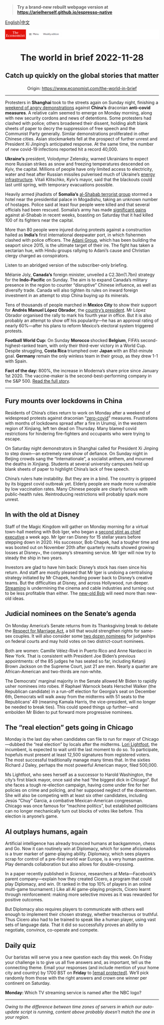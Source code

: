 > **Try a brand-new rebuilt webpage version at https://arielherself.github.io/espresso-native**

[English](https://github.com/arielherself/espresso/blob/main/README.md)|[中文](https://github-com.translate.goog/arielherself/espresso/blob/main/README.md?_x_tr_sl=en&_x_tr_tl=zh-CN&_x_tr_hl=zh-CN&_x_tr_pto=wapp)



![The Economist](menubar.png)

# <p align="center">The world in brief 2022-11-28</p>

## <p align="center">Catch up quickly on the global stories that matter</p>

<p align="center">Origin: <a href="https://www.economist.com/the-world-in-brief">https://www.economist.com/the-world-in-brief</a><hr>

Protesters in <strong>Shanghai </strong>took to the streets again on Sunday night, finishing a [weekend of angry demonstrations](https://www.economist.com/china/2022/11/27/unrest-breaks-out-across-china-as-frustration-at-lockdowns-grows) against <strong>China’s</strong> draconian <strong>anti-covid measures</strong>. A relative calm seemed to emerge on Monday morning, along with new security cordons and news of detentions. Some protesters had clashed with police; others broadened their dissent, holding aloft blank sheets of paper to decry the suppression of free speech and the Communist Party generally. Similar demonstrations proliferated in other Chinese cities. Asian stockmarkets fell at the prospect of further unrest and President Xi Jinping’s anticipated response. At the same time, the number of new covid-19 infections reported hit a record 40,000.

<strong>Ukraine’s</strong> president, Volodymyr Zelensky, warned Ukrainians to expect more Russian strikes as snow and freezing temperatures descended on Kyiv, the capital. Millions of people have only limited access to electricity, water and heat after Russian missiles pulverised much of Ukraine’s [energy infrastructure](https://www.economist.com/europe/2022/11/23/in-ukraine-living-as-normal-is-an-act-of-defiance). Vitali Klitschko, Kyiv’s mayor, said that the blackouts could last until spring, with temporary evacuations possible. 

Heavily armed jihadists of <strong>Somalia’s</strong> [al-Shabab terrorist group](https://www.economist.com/middle-east-and-africa/2022/08/11/how-al-qaeda-and-islamic-state-are-digging-into-africa) stormed a hotel near the presidential palace in Mogadishu, taking an unknown number of hostages. Police said at least four people were killed and that several officials had been rescued. Somalia’s army has made [significant gains](https://www.economist.com/middle-east-and-africa/2022/11/03/somali-clans-are-revolting-against-jihadists) against al-Shabab in recent weeks, boasting on Saturday that it had killed 100 of its fighters near the capital.

More than 80 people were injured during protests against a construction hailed as <strong>India’s</strong> first international deepwater port, in which fishermen clashed with police officers. The [Adani Group](https://www.economist.com/business/2022/05/19/gautam-adani-wants-to-cement-his-grip-on-indias-heavy-industry), which has been building the seaport since 2015, is the ultimate target of their ire. The fight has taken a sectarian hue, with Hindu groups rallying to Adani’s cause and Christian clergy charged as conspirators.

Listen to an abridged version of the subscriber-only briefing.

Mélanie Joly, <strong>Canada’s</strong> foreign minister, unveiled a C$2.3bn ($1.7bn) strategy for the <strong>Indo-Pacific</strong> on Sunday. The aim is to expand Canada’s military presence in the region to counter “disruptive” Chinese influence, as well as diversify trade. Canada will also tighten its rules on inward foreign investment in an attempt to stop China buying up its minerals.

Tens of thousands of people marched in <strong>Mexico City</strong> to show their support for <strong>Andrés Manuel López Obrador</strong>, the [country’s president](https://www.economist.com/the-americas/2022/11/24/mexicos-president-wants-to-develop-the-poorer-south). Mr López Obrador organised the rally to mark his fourth year in office. But it is also probably an attempt to show off his popularity—he has an approval rating of nearly 60%—after his plans to reform Mexico’s electoral system triggered protests. 

<strong>Football World Cup:</strong> On Sunday <strong>Morocco </strong>shocked <strong>Belgium</strong>, FIFA’s second-highest-ranked team, with only their third-ever victory in a World Cup. Despite struggling, <strong>Costa Rica </strong>triumphed over <strong>Japan </strong>with an 81st-minute goal. <strong>Germany </strong>remain the only winless team in their group, as they drew 1-1 with Spain.

<strong>Fact of the day:</strong> 800%, the increase in Moderna’s share price since January 1st 2020. The vaccine-maker is the second-best-performing company in the S&amp;P 500. [Read the full story](https://www.economist.com/business/2022/11/27/the-new-winners-and-losers-in-business). 

----------

## Fury mounts over lockdowns in China

Residents of China’s cities return to work on Monday after a weekend of widespread protests against draconian “[zero-covid](https://www.economist.com/china/2022/11/17/china-tweaks-its-zero-covid-policy)” measures. Frustrations with months of lockdowns spread after a fire in Urumqi, in the western region of Xinjiang, left ten dead on Thursday. Many blamed covid restrictions for hindering fire-fighters and occupants who were trying to escape. 

On Saturday night demonstrators in Shanghai called for President Xi Jinping to step down—an extremely rare show of defiance. On Sunday night in Beijing crowds sang the “Internationale”, a socialist anthem, and mourned the deaths in Xinjiang. Students at several university campuses held up blank sheets of paper to highlight China’s lack of free speech. 

China’s rulers hate instability. But they are in a bind. The country is gripped by its biggest covid outbreak yet. Elderly people are made more vulnerable by low vaccination rates. Many Chinese people are clearly furious with public-health rules. Reintroducing restrictions will probably spark more unrest.

## In with the old at Disney

Staff of the Magic Kingdom will gather on Monday morning for a virtual town-hall meeting with Bob Iger, who began a [second stint as chief executive](https://www.economist.com/leaders/2022/11/21/disney-brings-back-a-star-of-the-past-but-its-real-problem-is-the-script) a week ago. Mr Iger ran Disney for 15 stellar years before stepping down in 2020. His successor, Bob Chapek, had a tougher time and was booted out on November 20th after quarterly results showed growing losses at Disney+, the company’s streaming service. Mr Iger will now try to steady the ship in two years.

Investors are glad to have him back: Disney’s stock has risen since his return. And staff are mostly pleased that Mr Iger is undoing a centralising strategy initiated by Mr Chapek, handing power back to Disney’s creative teams. But the difficulties at Disney, and across Hollywood, run deeper. [Streaming](https://www.economist.com/business/disney-netflix-apple-is-anyone-winning-the-streaming-wars/21807591) is undermining the cinema and cable industries and turning out to be less profitable than either. The [new-old Bob](https://www.economist.com/business/2022/11/23/what-disney-can-learn-from-elton-john) will need more than new-old ideas.

## Judicial nominees on the Senate’s agenda

On Monday America’s Senate returns from its Thanksgiving break to debate the [Respect for Marriage Act](https://www.nytimes.com/2022/11/16/us/politics/same-sex-marriage-bill-senate.html), a bill that would strengthen rights for same-sex couples. It will also consider some [two dozen nominees](https://www.senate.gov/legislative/LIS/executive_calendar/xcalv.pdf) for judgeships on federal courts and may hold votes on two district-court nominees.

Both are women: Camille Vélez-Rivé in Puerto Rico and Anne Nardacci in New York. That is consistent with President Joe Biden’s previous appointments: of the 85 judges he has seated so far, including Ketanji Brown Jackson on the Supreme Court, just 21 are men. Nearly a quarter are African-American and two-thirds are non-white.

The Democrats’ marginal majority in the Senate allowed Mr Biden to rapidly usher nominees into robes. If Raphael Warnock beats Herschel Walker (the Republican candidate) in a run-off election for Georgia’s seat on December 6th, Democrats will walk away from the midterms with 51 seats to the Republicans’ 49 (meaning Kamala Harris, the vice-president, will no longer be needed to break ties). This could speed things up further—and embolden Mr Biden to put forward more progressive nominees.

## The “real election” gets going in Chicago

Monday is the last day when candidates can file to run for mayor of Chicago—dubbed the “real election” by locals after the midterms. [Lori Lightfoot](https://www.economist.com/democracy-in-america/2019/04/03/lori-lightfoot-becomes-chicagos-first-black-female-mayor), the incumbent, is expected to wait until the last moment to do so. To participate, hopefuls must present at least 12,500 signatures from registered voters. The most successful traditionally manage many times that. In the sixties Richard J Daley, perhaps the most powerful American mayor, filed 500,000.

Ms Lightfoot, who sees herself as a successor to Harold Washington, the city’s first black mayor, once said she had “the biggest dick in Chicago”. But she faces a tough re-election campaign, having come under fire for her policies on crime and policing, and her supposed neglect of the downtown. She will also be competing with at least six other candidates, including Jesús “Chuy” Garcia, a combative Mexican-American congressman. Chicago was once famous for “machine politics”, but established politicians can no longer mechanically turn out blocks of votes like before. This election is anyone’s game. 

## AI outplays humans, again

Artificial intelligence has already trounced humans at backgammon, chess and Go. Now it can routinely win at Diplomacy, which for some aficionados is a truer marker of game-playing ability. Diplomacy, which sees players scrap for control of a pre-first world war Europe, is a very human pastime. Play demands collaboration but also allows for double-crossing.

In a paper recently published in <em>Science</em>, researchers at Meta—Facebook’s parent company—explain how they created Cicero, a program that could play Diplomacy, and win. (It ranked in the top 10% of players in an online multi-game tournament.) Like all AI game-playing projects, Cicero learnt through reinforcement: making more selective moves as it was rewarded for positive outcomes.

But Diplomacy also requires players to communicate with others well enough to implement their chosen strategy, whether treacherous or truthful. Thus Cicero also had to be trained to speak like a human player, using vast sets of language data. That it did so successfully proves an ability to negotiate, convince, co-operate and compete. 

## Daily quiz

Our baristas will serve you a new question each day this week. On Friday your challenge is to give us all five answers and, as important, tell us the connecting theme. Email your responses (and include mention of your home city and country) by 1700 BST on <strong>Friday</strong> to [<span class="__cf_email__" data-cfemail="85d4f0ecffc0f6f5f7e0f6f6eac5e0e6eaebeae8ecf6f1abe6eae8">[email&#160;protected]</span>](https://www.economist.com/cdn-cgi/l/email-protection#f7a6829e8db284878592848498b792949899989a9e8483d994989a). We’ll pick randomly from those with the right answers and crown one winner per continent on Saturday.

<strong>Monday: </strong>Which TV streaming service is named after the NBC logo?

----------

*Owing to the difference between time zones of servers in which our auto-update script is running, content above probably doesn't match the one in your region.*
